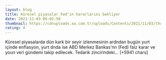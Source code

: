 ```yaml
--- 
layout: blog
title: Küresel piyasalar Fed'in kararlarını bekliyor
date: 2021-11-03 06:02:58
thumbnail: https://cdnuploads.aa.com.tr/uploads/Contents/2021/11/03/thumbs_b_c_5e3201aaa4ace70cc10614cb78a69747.jpg
rating: 4
---
```

Küresel piyasalarda dün kark bir seyir izlenmesinin ardndan bugün yurt içinde enflasyon, yurt dnda ise ABD Merkez Bankas'nn (Fed) faiz karar ve youn veri gündemi takip edilecek.
Tedarik zincirindeki… [+5941 chars]